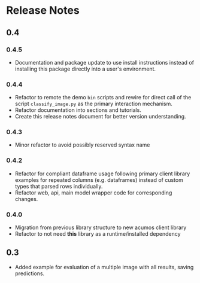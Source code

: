 # Release Notes
## 0.4
### 0.4.5
* Documentation and package update to use install instructions instead of installing
  this package directly into a user's environment.

### 0.4.4
* Refactor to remote the demo `bin` scripts and rewire for direct call of the
  script `classify_image.py` as the primary interaction mechanism.
* Refactor documentation into sections and tutorials.
* Create this release notes document for better version understanding.

### 0.4.3
* Minor refactor to avoid possibly reserved syntax name

### 0.4.2
* Refactor for compliant dataframe usage following primary client library
  examples for repeated columns (e.g. dataframes) instead of custom types
  that parsed rows individually.
* Refactor web, api, main model wrapper code for corresponding changes.

### 0.4.0
* Migration from previous library structure to new acumos client library
* Refactor to not need **this** library as a runtime/installed dependency

## 0.3
* Added example for evaluation of a multiple image with all results, saving predictions.